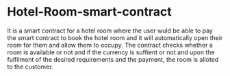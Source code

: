 # Hotel-Room-smart-contract

It is a smart contract for a hotel room
where the user wuld be able to pay the smart contract to book the hotel room
and it will automatically open their room for them and allow them to occupy.
The contract checks whether a room is available or not and if the currency is suffient or not
and upon the fulfilment of the desired requirements and the payment, the room is alloted to the customer.
